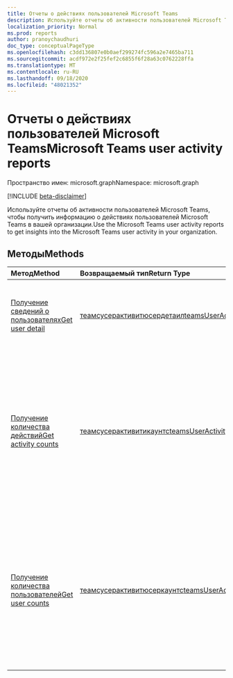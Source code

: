 ```yaml
---
title: Отчеты о действиях пользователей Microsoft Teams
description: Используйте отчеты об активности пользователей Microsoft Teams, чтобы получить информацию о действиях пользователей Microsoft Teams в вашей организации.
localization_priority: Normal
ms.prod: reports
author: pranoychaudhuri
doc_type: conceptualPageType
ms.openlocfilehash: c3dd136807e0b0aef299274fc596a2e7465ba711
ms.sourcegitcommit: acdf972e2f25fef2c6855f6f28a63c0762228ffa
ms.translationtype: MT
ms.contentlocale: ru-RU
ms.lasthandoff: 09/18/2020
ms.locfileid: "48021352"
---
```

# <a name="microsoft-teams-user-activity-reports"></a><span data-ttu-id="99d00-103">Отчеты о действиях пользователей Microsoft Teams</span><span class="sxs-lookup"><span data-stu-id="99d00-103">Microsoft Teams user activity reports</span></span>

<span data-ttu-id="99d00-104">Пространство имен: microsoft.graph</span><span class="sxs-lookup"><span data-stu-id="99d00-104">Namespace: microsoft.graph</span></span>

[!INCLUDE [beta-disclaimer](../../includes/beta-disclaimer.md)]

<span data-ttu-id="99d00-105">Используйте отчеты об активности пользователей Microsoft Teams, чтобы получить информацию о действиях пользователей Microsoft Teams в вашей организации.</span><span class="sxs-lookup"><span data-stu-id="99d00-105">Use the Microsoft Teams user activity reports to get insights into the Microsoft Teams user activity in your organization.</span></span>

## <a name="methods"></a><span data-ttu-id="99d00-106">Методы</span><span class="sxs-lookup"><span data-stu-id="99d00-106">Methods</span></span>

| <span data-ttu-id="99d00-107">Метод</span><span class="sxs-lookup"><span data-stu-id="99d00-107">Method</span></span>                                   | <span data-ttu-id="99d00-108">Возвращаемый тип</span><span class="sxs-lookup"><span data-stu-id="99d00-108">Return Type</span></span>                              | <span data-ttu-id="99d00-109">Описание</span><span class="sxs-lookup"><span data-stu-id="99d00-109">Description</span></span>                              |
| :--------------------------------------- | :--------------------------------------- | :--------------------------------------- |
| [<span data-ttu-id="99d00-110">Получение сведений о пользователях</span><span class="sxs-lookup"><span data-stu-id="99d00-110">Get user detail</span></span>](../api/reportroot-getteamsuseractivityuserdetail.md) | [<span data-ttu-id="99d00-111">теамсусерактивитюсердетаил</span><span class="sxs-lookup"><span data-stu-id="99d00-111">teamsUserActivityUserDetail</span></span>](../resources/teamsuseractivityuserdetail.md) | <span data-ttu-id="99d00-112">Получение сведения о действиях отдельных пользователей Microsoft Teams.</span><span class="sxs-lookup"><span data-stu-id="99d00-112">Get details about Microsoft Teams user activity by user.</span></span> |
| [<span data-ttu-id="99d00-113">Получение количества действий</span><span class="sxs-lookup"><span data-stu-id="99d00-113">Get activity counts</span></span>](../api/reportroot-getteamsuseractivitycounts.md) | [<span data-ttu-id="99d00-114">теамсусерактивитикаунтс</span><span class="sxs-lookup"><span data-stu-id="99d00-114">teamsUserActivityCounts</span></span>](../resources/teamsuseractivitycounts.md) | <span data-ttu-id="99d00-115">Получение количества действий Microsoft Teams по типам.</span><span class="sxs-lookup"><span data-stu-id="99d00-115">Get the number of Microsoft Teams activities by activity type.</span></span> <span data-ttu-id="99d00-116">К типам действий относятся сообщения в чатах групп, сообщения в частных чатах, звонки и собрания.</span><span class="sxs-lookup"><span data-stu-id="99d00-116">The activity types are number of teams chat messages, private chat messages, calls, or meetings.</span></span> |
| [<span data-ttu-id="99d00-117">Получение количества пользователей</span><span class="sxs-lookup"><span data-stu-id="99d00-117">Get user counts</span></span>](../api/reportroot-getteamsuseractivityusercounts.md) | [<span data-ttu-id="99d00-118">теамсусерактивитюсеркаунтс</span><span class="sxs-lookup"><span data-stu-id="99d00-118">teamsUserActivityUserCounts</span></span>](../resources/teamsuseractivityusercounts.md) | <span data-ttu-id="99d00-119">Получение сведений о количестве пользователей по типам действий.</span><span class="sxs-lookup"><span data-stu-id="99d00-119">Get the number of users by activity type.</span></span> <span data-ttu-id="99d00-120">К типам действий относятся сообщения в чатах групп, сообщения в частных чатах, звонки и собрания.</span><span class="sxs-lookup"><span data-stu-id="99d00-120">The activity types are number of teams chat messages, private chat messages, calls, or meetings.</span></span> |


